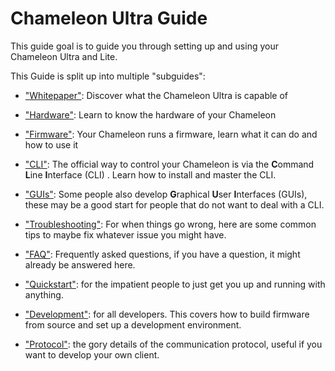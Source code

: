 # Chameleon Ultra Guide

This guide goal is to guide you through setting up and using your Chameleon Ultra and Lite.

This Guide is split up into multiple "subguides":

- ["Whitepaper"](./technical_whitepaper.md): Discover what the Chameleon Ultra is capable of

- ["Hardware"](./hardware.md): Learn to know the hardware of your Chameleon

- ["Firmware"](./firmware.md): Your Chameleon runs a firmware, learn what it can do and how to use it

- ["CLI"](./cli.md): The official way to control your Chameleon is via the **C**ommand **L**ine **I**nterface (CLI) . Learn how to install and master the CLI.

- ["GUIs"](./gui.md): Some people also develop **G**raphical **U**ser **I**nterfaces (GUIs), these may be a good start for people that do not want to deal with a CLI.

- ["Troubleshooting"](./troubleshooting.md): For when things go wrong, here are some common tips to maybe fix whatever issue you might have.

- ["FAQ"](./faq.md): Frequently asked questions, if you have a question, it might already be answered here.

- ["Quickstart"](./quickstart.md): for the impatient people to just get you up and running with anything.

- ["Development"](./development.md): for all developers. This covers how to build firmware from source and set up a development environment.

- ["Protocol"](./protocol.md): the gory details of the communication protocol, useful if you want to develop your own client.
